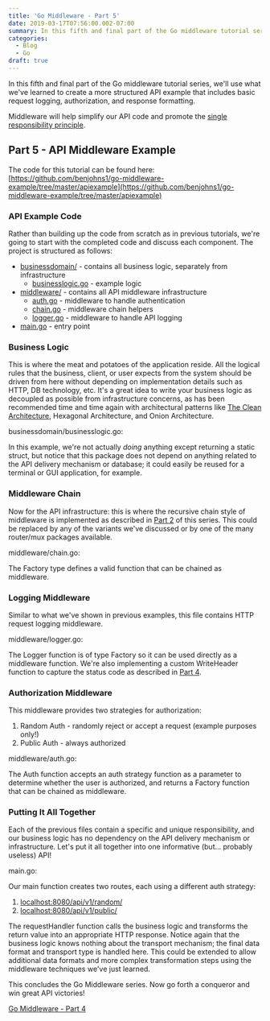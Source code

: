 ```yaml
---
title: 'Go Middleware - Part 5'
date: 2019-03-17T07:56:00.002-07:00
summary: In this fifth and final part of the Go middleware tutorial series, we'll use what we've learned to create a more structured API example...
categories:
  - Blog
  - Go
draft: true
---
```


In this fifth and final part of the Go middleware tutorial series, we'll use what we've learned to create a more structured API example that includes basic request logging, authorization, and response formatting.  
  
Middleware will help simplify our API code and promote the [single responsibility principle](https://en.wikipedia.org/wiki/Single_responsibility_principle).

Part 5 - API Middleware Example
-------------------------------

The code for this tutorial can be found here: [https://github.com/benjohns1/go-middleware-example/tree/master/apiexample](https://github.com/benjohns1/go-middleware-example/tree/master/apiexample)  

### API Example Code

Rather than building up the code from scratch as in previous tutorials, we're going to start with the completed code and discuss each component. The project is structured as follows:

*   [businessdomain/](https://github.com/benjohns1/go-middleware-example/tree/master/apiexample/businessdomain) - contains all business logic, separately from infrastructure
    *   [businesslogic.go](https://github.com/benjohns1/go-middleware-example/blob/master/apiexample/businessdomain/businesslogic.go) - example logic
*   [middleware/](https://github.com/benjohns1/go-middleware-example/tree/master/apiexample/middleware) - contains all API middleware infrastructure
    *   [auth.go](https://github.com/benjohns1/go-middleware-example/blob/master/apiexample/middleware/auth.go) - middleware to handle authentication
    *   [chain.go](https://github.com/benjohns1/go-middleware-example/blob/master/apiexample/middleware/chain.go) - middleware chain helpers
    *   [logger.go](https://github.com/benjohns1/go-middleware-example/blob/master/apiexample/middleware/logger.go) - middleware to handle API logging
*   [main.go](https://github.com/benjohns1/go-middleware-example/blob/master/apiexample/main.go) - entry point

### Business Logic

This is where the meat and potatoes of the application reside. All the logical rules that the business, client, or user expects from the system should be driven from here without depending on implementation details such as HTTP, DB technology, etc. It's a great idea to write your business logic as decoupled as possible from infrastructure concerns, as has been recommended time and time again with architectural patterns like [The Clean Architecture](https://blog.cleancoder.com/uncle-bob/2012/08/13/the-clean-architecture.html), Hexagonal Architecture, and Onion Architecture.

businessdomain/businesslogic.go:
<Gist src="https://gist.github.com/benjohns1/71e377bada15692099442b12b661a1a9.js"/>

In this example, we're not actually _doing_ anything except returning a static struct, but notice that this package does not depend on anything related to the API delivery mechanism or database; it could easily be reused for a terminal or GUI application, for example.

### Middleware Chain

Now for the API infrastructure: this is where the recursive chain style of middleware is implemented as described in [Part 2](https://blog.bennyjohns.com/2019/02/go-middleware-part-2.html) of this series. This could be replaced by any of the variants we've discussed or by one of the many router/mux packages available.

middleware/chain.go:
<Gist src="https://gist.github.com/benjohns1/a7072db1ee68d2ad064db408eb062e40.js"/>

The Factory type defines a valid function that can be chained as middleware.

### Logging Middleware

Similar to what we've shown in previous examples, this file contains HTTP request logging middleware.

middleware/logger.go:
<Gist src="https://gist.github.com/benjohns1/16f2518c45c4e01cea780e8458b03fb9.js"/>

The Logger function is of type Factory so it can be used directly as a middleware function. We're also implementing a custom WriteHeader function to capture the status code as described in [Part 4](/posts/20190224-go-middleware-part-4).

### Authorization Middleware

This middleware provides two strategies for authorization:

1.  Random Auth - randomly reject or accept a request (example purposes only!)
2.  Public Auth - always authorized

middleware/auth.go:
<Gist src="https://gist.github.com/benjohns1/be823fcd5737890cd8e29a45c87136e6.js"/>

The Auth function accepts an auth strategy function as a parameter to determine whether the user is authorized, and returns a Factory function that can be chained as middleware.

### Putting It All Together

Each of the previous files contain a specific and unique responsibility, and our business logic has no dependency on the API delivery mechanism or infrastructure. Let's put it all together into one informative (but... probably useless) API!

main.go:
<Gist src="https://gist.github.com/benjohns1/035fa81fd9768c05e5ec925f837ee5ed.js"/>

Our main function creates two routes, each using a different auth strategy:

1.  [localhost:8080/api/v1/random/](localhost:8080/api/v1/random/)
2.  [localhost:8080/api/v1/public/](localhost:8080/api/v1/public/)

The requestHandler function calls the business logic and transforms the return value into an appropriate HTTP response. Notice again that the business logic knows nothing about the transport mechanism; the final data format and transport type is handled here. This could be extended to allow additional data formats and more complex transformation steps using the middleware techniques we've just learned.  
  
This concludes the Go Middleware series. Now go forth a conqueror and win great API victories!  
  

[Go Middleware - Part 4](/posts/20190224-go-middleware-part-4)

